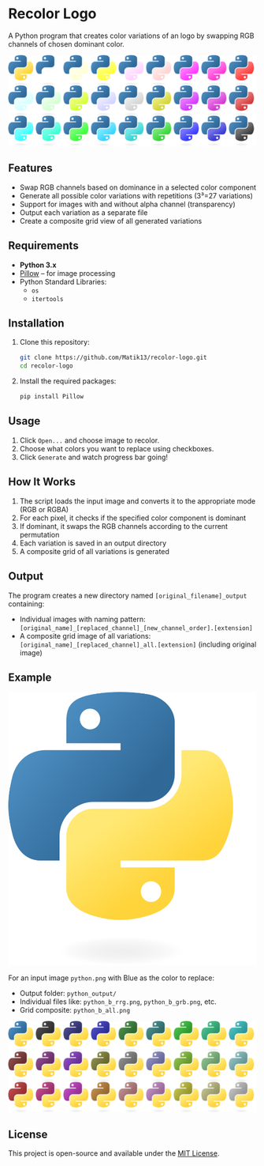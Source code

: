 # Recolor Logo

A Python program that creates color variations of an logo by swapping RGB channels of chosen dominant color.

![python_r_all.png](https://github.com/Matik13/recolor-logo/blob/main/python_r_all.png)

## Features

- Swap RGB channels based on dominance in a selected color component
- Generate all possible color variations with repetitions (3³=27 variations)
- Support for images with and without alpha channel (transparency)
- Output each variation as a separate file
- Create a composite grid view of all generated variations

## Requirements

- **Python 3.x**
- [Pillow](https://pypi.org/project/pillow/) – for image processing
- Python Standard Libraries:
  - `os`
  - `itertools`

## Installation

1. Clone this repository:

   ```bash
   git clone https://github.com/Matik13/recolor-logo.git
   cd recolor-logo
   ```

2. Install the required packages:
   ```bash
   pip install Pillow
   ```

## Usage

1. Click `Open...` and choose image to recolor.
2. Choose what colors you want to replace using checkboxes.
3. Click `Generate` and watch progress bar going!

## How It Works

1. The script loads the input image and converts it to the appropriate mode (RGB or RGBA)
2. For each pixel, it checks if the specified color component is dominant
3. If dominant, it swaps the RGB channels according to the current permutation
4. Each variation is saved in an output directory
5. A composite grid of all variations is generated

## Output

The program creates a new directory named `[original_filename]_output` containing:

- Individual images with naming pattern: `[original_name]_[replaced_channel]_[new_channel_order].[extension]`
- A composite grid image of all variations: `[original_name]_[replaced_channel]_all.[extension]` (including original image)

## Example

![python.png](https://github.com/Matik13/recolor-logo/blob/main/python.png)

For an input image `python.png` with Blue as the color to replace:

- Output folder: `python_output/`
- Individual files like: `python_b_rrg.png`, `python_b_grb.png`, etc.
- Grid composite: `python_b_all.png`

![python_b_all.png](https://github.com/Matik13/recolor-logo/blob/main/python_b_all.png)

## License

This project is open-source and available under the [MIT License](LICENSE).
